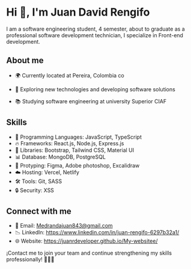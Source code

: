 # Hi 👋, I'm Juan David Rengifo 

I am a software engineering student, 4 semester, about to graduate as a professional software development technician, I specialize in Front-end development.


## About me

- 🌍 Currently located at Pereira, Colombia co</p>
- 🧐 Exploring new technologies and developing software solutions</p>
- 📚 Studying software engineering at university Superior CIAF</p>

## Skills

- 📌 Programming Languages: JavaScript, TypeScript
- 🔥 Frameworks: React.js, Node.js, Express.js
- 🔋 Libraries: Bootstrap, Tailwind CSS, Material UI
- 📊 Database: MongoDB, PostgreSQL
- 🎨 Protyping: Figma, Adobe photoshop, Excalidraw
- ☁️ Hosting: Vercel, Netlify
- 🛠️ Tools: Git, SASS
- 🔒 Security: XSS


## Connect with me

- 📩 Email: Medrandajuan843@gmail.com
- 📉 LinkedIn: https://www.linkedin.com/in/juan-rengifo-6297b32a1/
- 🌐 Website: https://juanrdeveloper.github.io/My-websitee/

¡Contact me to join your team and continue strengthening my skills professionally! 👨🏽‍💻
    
 
 




